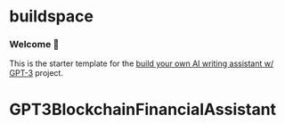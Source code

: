 # buildspace 
### Welcome 👋
This is the starter template for the [build your own AI writing assistant w/ GPT-3](https://buildspace.so/builds/ai-writer) project.
# GPT3BlockchainFinancialAssistant
